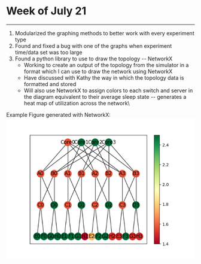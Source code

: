 # Week of July 21

---

1. Modularized the graphing methods to better work with every experiment type
2. Found and fixed a bug with one of the graphs when experiment time/data set was too large
3. Found a python library to use to draw the topology -- NetworkX
	* Working to create an output of the topology from the simulator in a format which I can use to draw the network using NetworkX
	* Have discussed with Kathy the way in which the topology data is formatted and stored
	* Will also use NetworkX to assign colors to each switch and server in the diagram equivalent to their average sleep state -- generates a heat map of utilization across the network\

Example Figure generated with NetworkX:\
![Topology](topo_graph_1.png)
